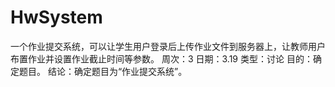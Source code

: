 # HwSystem
一个作业提交系统，可以让学生用户登录后上传作业文件到服务器上，让教师用户布置作业并设置作业截止时间等参数。
周次：3 
日期：3.19 
类型：讨论
目的：确定题目。
结论：确定题目为“作业提交系统”。
